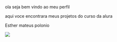 ola seja bem vindo ao meu perfil

aqui voce encontrara meus projetos do curso da alura

Esther mateus polonio


![](https://media1.tenor.com/m/9gqIF9ZtnF8AAAAd/nervous-dog-shy-wuba.gif)
